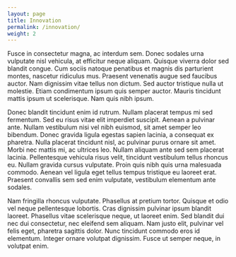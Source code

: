 ```yaml
---
layout: page
title: Innovation
permalink: /innovation/
weight: 2
---
```


Fusce in consectetur magna, ac interdum sem. Donec sodales urna vulputate nisl vehicula, at efficitur neque aliquam. Quisque viverra dolor sed blandit congue. Cum sociis natoque penatibus et magnis dis parturient montes, nascetur ridiculus mus. Praesent venenatis augue sed faucibus auctor. Nam dignissim vitae tellus non dictum. Sed auctor tristique nulla ut molestie. Etiam condimentum ipsum quis semper auctor. Mauris tincidunt mattis ipsum ut scelerisque. Nam quis nibh ipsum.

Donec blandit tincidunt enim id rutrum. Nullam placerat tempus mi sed fermentum. Sed eu risus vitae elit imperdiet suscipit. Aenean a pulvinar ante. Nullam vestibulum nisi vel nibh euismod, sit amet semper leo bibendum. Donec gravida ligula egestas sapien lacinia, a consequat ex pharetra. Nulla placerat tincidunt nisl, ac pulvinar purus ornare sit amet. Morbi nec mattis mi, ac ultrices leo. Nullam aliquam ante sed sem placerat lacinia. Pellentesque vehicula risus velit, tincidunt vestibulum tellus rhoncus eu. Nullam gravida cursus vulputate. Proin quis nibh quis urna malesuada commodo. Aenean vel ligula eget tellus tempus tristique eu laoreet erat. Praesent convallis sem sed enim vulputate, vestibulum elementum ante sodales.

Nam fringilla rhoncus vulputate. Phasellus at pretium tortor. Quisque et odio vel neque pellentesque lobortis. Cras dignissim pulvinar ipsum blandit laoreet. Phasellus vitae scelerisque neque, ut laoreet enim. Sed blandit dui nec dui consectetur, nec eleifend sem aliquam. Nam justo elit, pulvinar vel felis eget, pharetra sagittis dolor. Nunc tincidunt commodo eros id elementum. Integer ornare volutpat dignissim. Fusce ut semper neque, in volutpat enim.
